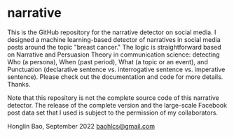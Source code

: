 # narrative
This is the GitHub repository for the narrative detector on social media. I designed a machine learning-based detector of narratives in social media posts around the topic "breast cancer." The logic is straightforward based on Narrative and Persuasion Theory in communication science: detecting Who (a persona), When (past period), What (a topic or an event), and Punctuation (declarative sentence vs. interrogative sentence vs. imperative sentence). Please check out the documentation and code for more details. Thanks.

Note that this repository is not the complete source code of this narrative detector. The release of the complete version and the large-scale Facebook post data set that I used is subject to the permission of my collaborators.

Honglin Bao, September 2022 baohlcs@gmail.com
